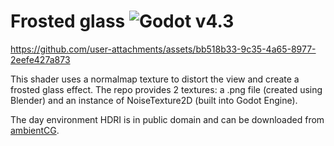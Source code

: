 # Frosted glass ![Godot v4.3](https://img.shields.io/badge/godot-v4.3-%23478cbf)

https://github.com/user-attachments/assets/bb518b33-9c35-4a65-8977-2eefe427a873

This shader uses a normalmap texture to distort the view and create a frosted glass effect. The repo provides 2 textures: a .png file (created using Blender) and an instance of NoiseTexture2D (built into Godot Engine).

The day environment HDRI is in public domain and can be downloaded from [ambientCG](https://ambientcg.com/view?id=DayEnvironmentHDRI030).
